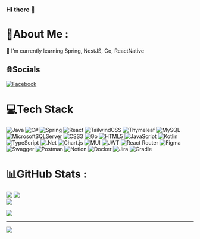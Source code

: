 ### Hi there 👋

# 💫About Me :
🌱 I’m currently learning Spring, NestJS, Go, ReactNative

## 🌐Socials
[![Facebook](https://img.shields.io/badge/Facebook-%231877F2.svg?logo=Facebook&logoColor=white)](https://www.facebook.com/ng.toho08) 

# 💻Tech Stack
![Java](https://img.shields.io/badge/java-%23ED8B00.svg?style=flat-square&logo=java&logoColor=white) ![C#](https://img.shields.io/badge/c%23-%23239120.svg?style=flat-square&logo=c-sharp&logoColor=white) ![Spring](https://img.shields.io/badge/spring-%236DB33F.svg?style=flat-square&logo=spring&logoColor=white) ![React](https://img.shields.io/badge/react-%2320232a.svg?style=flat-square&logo=react&logoColor=%2361DAFB) ![TailwindCSS](https://img.shields.io/badge/tailwindcss-%2338B2AC.svg?style=flat-square&logo=tailwind-css&logoColor=white) ![Thymeleaf](https://img.shields.io/badge/Thymeleaf-%23005C0F.svg?style=flat-square&logo=Thymeleaf&logoColor=white) ![MySQL](https://img.shields.io/badge/mysql-%2300f.svg?style=flat-square&logo=mysql&logoColor=white) ![MicrosoftSQLServer](https://img.shields.io/badge/Microsoft%20SQL%20Sever-CC2927?style=flat-square&logo=microsoft%20sql%20server&logoColor=white) ![CSS3](https://img.shields.io/badge/css3-%231572B6.svg?style=flat-square&logo=css3&logoColor=white) ![Go](https://img.shields.io/badge/go-%2300ADD8.svg?style=flat-square&logo=go&logoColor=white) ![HTML5](https://img.shields.io/badge/html5-%23E34F26.svg?style=flat-square&logo=html5&logoColor=white) ![JavaScript](https://img.shields.io/badge/javascript-%23323330.svg?style=flat-square&logo=javascript&logoColor=%23F7DF1E) ![Kotlin](https://img.shields.io/badge/kotlin-%230095D5.svg?style=flat-square&logo=kotlin&logoColor=white) ![TypeScript](https://img.shields.io/badge/typescript-%23007ACC.svg?style=flat-square&logo=typescript&logoColor=white) ![.Net](https://img.shields.io/badge/.NET-5C2D91?style=flat-square&logo=.net&logoColor=white) ![Chart.js](https://img.shields.io/badge/chart.js-F5788D.svg?style=flat-square&logo=chart.js&logoColor=white) ![MUI](https://img.shields.io/badge/MUI-%230081CB.svg?style=flat-square&logo=material-ui&logoColor=white) ![JWT](https://img.shields.io/badge/JWT-black?style=flat-square&logo=JSON%20web%20tokens) ![React Router](https://img.shields.io/badge/React_Router-CA4245?style=flat-square&logo=react-router&logoColor=white) 	![Figma](https://img.shields.io/badge/figma-%23F24E1E.svg?style=flat-square&logo=figma&logoColor=white) ![Swagger](https://img.shields.io/badge/-Swagger-%23Clojure?style=flat-square&logo=swagger&logoColor=white) ![Postman](https://img.shields.io/badge/Postman-FF6C37?style=flat-square&logo=postman&logoColor=white) ![Notion](https://img.shields.io/badge/Notion-%23000000.svg?style=flat-square&logo=notion&logoColor=white) ![Docker](https://img.shields.io/badge/docker-%230db7ed.svg?style=flat-square&logo=docker&logoColor=white) ![Jira](https://img.shields.io/badge/jira-%230A0FFF.svg?style=flat-square&logo=jira&logoColor=white) ![Gradle](https://img.shields.io/badge/Gradle-02303A.svg?style=flat-square&logo=Gradle&logoColor=white)
# 📊GitHub Stats :
![](https://github-readme-stats.vercel.app/api?username=NgTrongHao&theme=dark&hide_border=true&include_all_commits=false&count_private=false)
![](https://github-readme-stats.vercel.app/api/top-langs/?username=NgTrongHao&theme=dark&hide_border=true&include_all_commits=false&count_private=false&layout=compact)
<br/>
![](https://github-readme-streak-stats.herokuapp.com/?user=NgTrongHao&theme=dark&hide_border=true)

<a href="https://wakatime.com"><img src="https://wakatime.com/share/@ngtronghao/e8088316-a8e1-44bf-8a36-3eb6bb635fb3.png" /></a>

---
[![](https://visitcount.itsvg.in/api?id=NgTrongHao&icon=0&color=1)](https://visitcount.itsvg.in)
